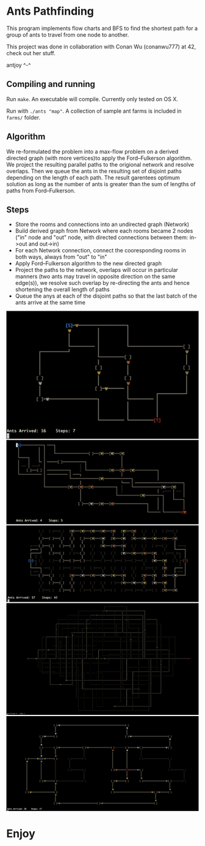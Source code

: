 # Ants Pathfinding
This program implements flow charts and BFS to find the shortest path for a group of ants to travel from one node to another.

This project was done in collaboration with Conan Wu (conanwu777) at 42, check out her stuff.

antjoy ^-^ 

## Compiling and running
Run `make`. An executable will compile. Currently only tested on OS X.

Run with `./ants "map"`.
A collection of sample ant farms is included in `farms/` folder.

## Algorithm
We re-formulated the problem into a max-flow problem on a derived directed graph (with more vertices)to apply the Ford–Fulkerson algorithm. We project the resulting parallel paths to the origional network and resolve overlaps. Then we queue the ants in the resulting set of disjoint paths depending on the length of each path. The result garentees optimum solution as long as the number of ants is greater than the sum of lengths of paths from Ford–Fulkerson.

## Steps
* Store the rooms and connections into an undirected graph (Network)
* Build derived graph from Network where each rooms became 2 nodes ("in" node and "out" node, with directed connections between them: in->out and out->in)
* For each Network connection, connect the cooresponding rooms in both ways, always from "out" to "in"
* Apply Ford–Fulkerson algorithm to the new directed graph
* Project the paths to the network, overlaps will occur in particular manners (two ants may travel in opposite direction on the same edge(s)), we resolve such overlap by re-directing the ants and hence shortening the overall length of paths
* Queue the anys at each of the disjoint paths so that the last batch of the ants arrive at the same time

![alt text](https://github.com/conanwu777/ants/blob/master/1.png)
![alt text](https://github.com/conanwu777/ants/blob/master/2.png)
![alt text](https://github.com/conanwu777/ants/blob/master/3.png)
![alt text](https://github.com/conanwu777/ants/blob/master/4.png)
![alt text](https://github.com/conanwu777/ants/blob/master/5.png)

# Enjoy
